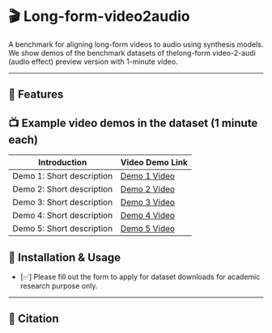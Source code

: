 # 🎬 Long-form-video2audio
A benchmark for aligning long-form videos to audio using synthesis models. We show demos of the benchmark datasets of thelong-form video-2-audi (audio effect) preview version with 1-minute video.

---

## 🚀 Features
## 📺 Example video demos in the dataset (1 minute each)
| Introduction                | Video Demo Link                |
|-----------------------------|-------------------------------|
| Demo 1: Short description   | [Demo 1 Video](assets/__Calm_sea_waves_NO_LOOP_on_pebbles__relaxing_sounds__HQ_sound_quality.00000032.mp4) |
| Demo 2: Short description   | [Demo 2 Video](assets/__Christmas_Edition____Satisfying_Restocking_TikToks___Asmr_Compilation___Pt.14.00000013.mp4) |
| Demo 3: Short description   | [Demo 3 Video](assets/__The_BEST_Carnivore_Meals_to_Satisfy_Your_Meat_Cravings_.00000015.mp4) |
| Demo 4: Short description   | [Demo 4 Video](assets/___3_______2____________.zip___2_hours_No_Music_Baking_Video___Relaxation_Cooking_Sounds__Cooking_tree.00000027.mp4) |
| Demo 5: Short description   | [Demo 5 Video](assets/__Satisfying_Travel_Packing_Asmr___TikTok_Compilation___1_HOUR.00000024.mp4) |

## 🔧 Installation & Usage
- [✅] Please fill out the form to apply for dataset downloads for academic research purpose only.
---

## 📄 Citation
